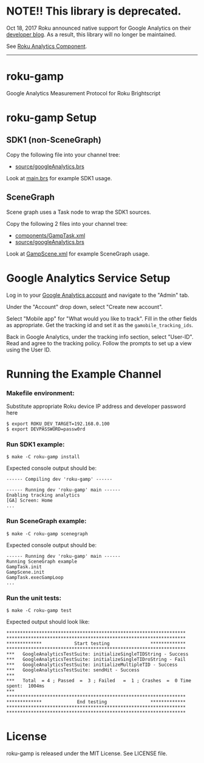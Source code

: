# NOTE!!  This library is deprecated.

Oct 18, 2017 Roku announced native support for Google Analytics on their [developer blog](https://blog.roku.com/developer/roku-analytics-component).  As a result, this library will no longer be maintained.

See [Roku Analytics Component](https://sdkdocs.roku.com/display/sdkdoc/Roku+Analytics+Component).


-----

# roku-gamp
Google Analytics Measurement Protocol for Roku Brightscript


# roku-gamp Setup

## SDK1 (non-SceneGraph)

Copy the following file into your channel tree:

* [source/googleAnalytics.brs](https://github.com/veeta-tv/roku-gamp/blob/master/roku-gamp/source/googleAnalytics.brs)

Look at [main.brs](https://github.com/veeta-tv/roku-gamp/blob/master/roku-gamp/source/main.brs#L56) for example SDK1 usage.

## SceneGraph

Scene graph uses a Task node to wrap the SDK1 sources.

Copy the following 2 files into your channel tree:

* [components/GampTask.xml](https://github.com/veeta-tv/roku-gamp/blob/master/roku-gamp/components/GampTask.xml)
* [source/googleAnalytics.brs](https://github.com/veeta-tv/roku-gamp/blob/master/roku-gamp/source/googleAnalytics.brs)

Look at [GampScene.xml](https://github.com/veeta-tv/roku-gamp/blob/master/roku-gamp/components/GampScene.xml) for example SceneGraph usage.


# Google Analytics Service Setup

Log in to your [Google Analytics account](https://analytics.google.com/analytics/web) and navigate to the "Admin" tab.

Under the "Account" drop down, select "Create new account".

Select "Mobile app" for "What would you like to track". Fill in the other fields as appropriate. Get the tracking id and set it as the `gamobile_tracking_ids`.

Back in Google Analytics, under the tracking info section, select "User-ID". Read and agree to the tracking policy. Follow the prompts to set up a view using the User ID.


# Running the Example Channel

### Makefile environment:

Substitute appropriate Roku device IP address and developer password here

    $ export ROKU_DEV_TARGET=192.168.0.100
    $ export DEVPASSWORD=passw0rd

### Run SDK1 example:

    $ make -C roku-gamp install

Expected console output should be:

    ------ Compiling dev 'roku-gamp' ------

    ------ Running dev 'roku-gamp' main ------
    Enabling tracking analytics
    [GA] Screen: Home
    ...

### Run SceneGraph example:

    $ make -C roku-gamp scenegraph

Expected console output should be:

    ------ Running dev 'roku-gamp' main ------
    Running SceneGraph example
    GampTask.init
    GampScene.init
    GampTask.execGampLoop
    ...

### Run the unit tests:

    $ make -C roku-gamp test
    
Expected output should look like:

    ******************************************************************
    ******************************************************************
    *************            Start testing               *************
    ******************************************************************
    ***   GoogleAnalyticsTestSuite: initializeSingleTIDString - Success
    ***   GoogleAnalyticsTestSuite: initializeSingleTIDroString - Fail
    ***   GoogleAnalyticsTestSuite: initializeMultipleTID - Success
    ***   GoogleAnalyticsTestSuite: sendHit - Success
    ***
    ***   Total  = 4 ; Passed  =  3 ; Failed   =  1 ; Crashes  =  0 Time spent:  1004ms
    ***
    ******************************************************************
    *************             End testing                *************
    ******************************************************************
    ******************************************************************

# License
roku-gamp is released under the MIT License.  See LICENSE file.
